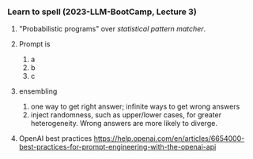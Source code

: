### Learn to spell (2023-LLM-BootCamp, Lecture 3)
1. "Probabilistic programs" over *statistical pattern matcher*.
2. Prompt is
	1. a
	2. b
	3. c
3. ensembling
	1. one way to get right answer; infinite ways to get wrong answers
	2. inject randomness, such as upper/lower cases, for greater heterogeneity. Wrong answers are more likely to diverge.

1. OpenAI best practices https://help.openai.com/en/articles/6654000-best-practices-for-prompt-engineering-with-the-openai-api